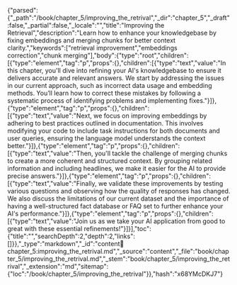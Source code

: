 {"parsed":{"_path":"/book/chapter_5/improving_the_retrival","_dir":"chapter_5","_draft":false,"_partial":false,"_locale":"","title":"Improving the Retrieval","description":"Learn how to enhance your knowledgebase by fixing embeddings and merging chunks for better context clarity.","keywords":["retrieval improvement","embeddings correction","chunk merging"],"body":{"type":"root","children":[{"type":"element","tag":"p","props":{},"children":[{"type":"text","value":"In this chapter, you'll dive into refining your AI's knowledgebase to ensure it delivers accurate and relevant answers. We start by addressing the issues in our current approach, such as incorrect data usage and embedding methods. You’ll learn how to correct these mistakes by following a systematic process of identifying problems and implementing fixes."}]},{"type":"element","tag":"p","props":{},"children":[{"type":"text","value":"Next, we focus on improving embeddings by adhering to best practices outlined in documentation. This involves modifying your code to include task instructions for both documents and user queries, ensuring the language model understands the context better."}]},{"type":"element","tag":"p","props":{},"children":[{"type":"text","value":"Then, you'll tackle the challenge of merging chunks to create a more coherent and structured context. By grouping related information and including headlines, we make it easier for the AI to provide precise answers."}]},{"type":"element","tag":"p","props":{},"children":[{"type":"text","value":"Finally, we validate these improvements by testing various questions and observing how the quality of responses has changed. We also discuss the limitations of our current dataset and the importance of having a well-structured fact database or FAQ set to further enhance your AI's performance."}]},{"type":"element","tag":"p","props":{},"children":[{"type":"text","value":"Join us as we take your AI application from good to great with these essential refinements!"}]}],"toc":{"title":"","searchDepth":2,"depth":2,"links":[]}},"_type":"markdown","_id":"content:book:chapter_5:improving_the_retrival.md","_source":"content","_file":"book/chapter_5/improving_the_retrival.md","_stem":"book/chapter_5/improving_the_retrival","_extension":"md","sitemap":{"loc":"/book/chapter_5/improving_the_retrival"}},"hash":"x68YMcDKJ7"}